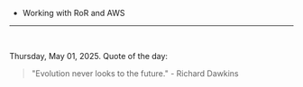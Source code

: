 - Working with RoR and AWS

---

<br>

<!-- quote_marker -->
Thursday, May 01, 2025. Quote of the day:

> "Evolution never looks to the future." - Richard Dawkins
